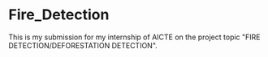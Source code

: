 # Fire_Detection
This is my submission for my internship of AICTE on the project topic "FIRE DETECTION/DEFORESTATION DETECTION".
